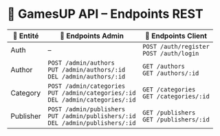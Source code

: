 # 📘 GamesUP API – Endpoints REST

| 🧩 Entité | 🔐 Endpoints Admin                                                                     | 👤 Endpoints Client                         |
|-----------|----------------------------------------------------------------------------------------|---------------------------------------------|
| Auth      | –                                                                                      | `POST /auth/register`<br>`POST /auth/login` |
| Author    | `POST /admin/authors`<br>`PUT /admin/authors/:id`<br>`DEL /admin/authors/:id`          | `GET /authors`<br>`GET /authors/:id`        |
| Category  | `POST /admin/categories`<br>`PUT /admin/categories/:id`<br>`DEL /admin/categories/:id` | `GET /categories`<br>`GET /categories/:id`        |
| Publisher | `POST /admin/publishers`<br>`PUT /admin/publishers/:id`<br>`DEL /admin/publishers/:id` | `GET /publishers`<br>`GET /publishers/:id`        |
